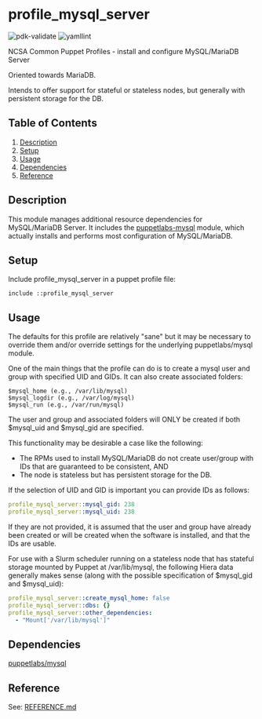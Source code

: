 # profile_mysql_server

![pdk-validate](https://github.com/ncsa/puppet-profile_mysql_server/workflows/pdk-validate/badge.svg)
![yamllint](https://github.com/ncsa/puppet-profile_mysql_server/workflows/yamllint/badge.svg)

NCSA Common Puppet Profiles - install and configure MySQL/MariaDB Server

Oriented towards MariaDB.

Intends to offer support for stateful or stateless nodes, but generally with persistent storage for the DB.


## Table of Contents

1. [Description](#description)
1. [Setup](#setup)
1. [Usage](#usage)
1. [Dependencies](#dependencies)
1. [Reference](#reference)


## Description

This module manages additional resource dependencies for MySQL/MariaDB Server. It includes the
[puppetlabs-mysql](https://github.com/puppetlabs/puppetlabs-mysql) module, which actually installs
and performs most configuration of MySQL/MariaDB.


## Setup

Include profile_mysql_server in a puppet profile file:
```
include ::profile_mysql_server
```


## Usage

The defaults for this profile are relatively "sane" but it may be necessary to override them and/or override settings for the underlying puppetlabs/mysql module.

One of the main things that the profile can do is to create a mysql user and group with specified
UID and GIDs. It can also create associated folders:
```
$mysql_home (e.g., /var/lib/mysql)
$mysql_logdir (e.g., /var/log/mysql)
$mysql_run (e.g., /var/run/mysql)
```

The user and group and associated folders will ONLY be created if both $mysql_uid and $mysql_gid are
specified.

This functionality may be desirable a case like the following:
- The RPMs used to install MySQL/MariaDB do not create user/group with IDs that are guaranteed to be consistent, AND
- The node is stateless but has persistent storage for the DB.

If the selection of UID and GID is important you can provide IDs as follows:
```yaml
profile_mysql_server::mysql_gid: 238
profile_mysql_server::mysql_uid: 238
```

If they are not provided, it is assumed that the user and group have already been created or will be
created when the software is installed, and that the IDs are usable.

For use with a Slurm scheduler running on a stateless node that has stateful storage mounted by Puppet
at /var/lib/mysql, the following Hiera data generally makes sense (along with the possible specification
of $mysql_gid and $mysql_uid):
```yaml
profile_mysql_server::create_mysql_home: false
profile_mysql_server::dbs: {}
profile_mysql_server::other_dependencies:
  - "Mount['/var/lib/mysql']"
```


## Dependencies

[puppetlabs/mysql](https://github.com/puppetlabs/puppetlabs-mysql)


## Reference

See: [REFERENCE.md](REFERENCE.md)
